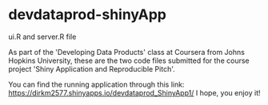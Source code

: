 # devdataprod-shinyApp
ui.R and server.R file

As part of the 'Developing Data Products' class at Coursera from Johns Hopkins University,
these are the two code files submitted for the course project 'Shiny Application and Reproducible Pitch'.

You can find the running application through this link: https://dirkm2577.shinyapps.io/devdataprod_ShinyApp1/
I hope, you enjoy it!
